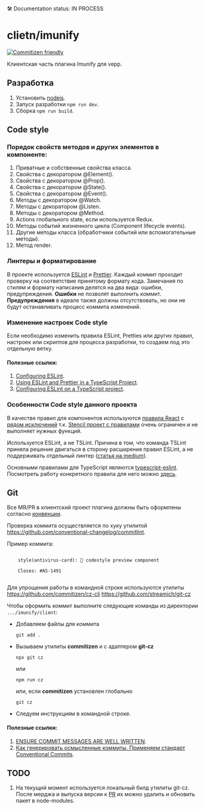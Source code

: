 🛠 Documentation status: IN PROCESS

# clietn/imunify

[![Commitizen friendly](https://img.shields.io/badge/commitizen-friendly-brightgreen.svg)](http://commitizen.github.io/cz-cli/)

Клиентская часть плагина Imunify для vepp.

## Разработка
1. Установить [nodejs](https://nodejs.org/en/).
2. Запуск разработки `npm run dev`.
3. Сборка `npm run build`.


## Code style


### Порядок свойств методов и других элементов в компоненте:

1. Приватные и собственные свойства класса.
1. Свойства с декоратором @Element().
1. Свойства с декоратором @Prop().
1. Свойства с декоратором @State().
1. Свойства с декоратором @Event().
1. Методы с декоратором @Watch.
1. Методы с декоратором @Listen.
1. Методы с декоратором @Method.
1. Actions глобального state, если используется Redux.
1. Методы событий жизненного цикла (Component lifecycle events).
1. Другие методы класса (обработчики событий или вспомогательные методы).
1. Метод render.


### Линтеры и форматирование

В проекте используется [ESLint](https://eslint.org) и [Prettier](https://prettier.io). Каждый коммит проходит проверку на соответствие принятому формату кода. Замечания по стилям и формату написания делятся на два вида: ошибки, предупреждения. **Ошибки** не позволят выполнить коммит. **Предупреждения** в идеале также должны отсутствовать, но они не будут останавливать процесс коммита изменений.


### Изменение настроек Code style

Если необходимо изменить правила ESLint, Pretties или других правил, настроек или скриптов для процесса разработки, то создаем под это отдельную ветку.

#### Полезные ссылки:

1. [Configuring ESLint](https://eslint.org/docs/user-guide/configuring).
1. [Using ESLint and Prettier in a TypeScript Project](https://dev.to/robertcoopercode/using-eslint-and-prettier-in-a-typescript-project-53jb).
1. [Configuring ESLint on a TypeScript project](https://javascriptplayground.com/typescript-eslint/).


### Особенности Code style данного проекта

В качестве правил для компонентов используются [правила React](https://github.com/yannickcr/eslint-plugin-react) с [рядом исключений](https://stackoverflow.com/questions/42541559/eslint-with-react-gives-no-unused-vars-errors) т.к. [Stencil проект с правилами](https://github.com/ionic-team/stencil-eslint) очень ограничен и не выполняет нужных функций.


Используется ESLint, а не TSLint. Причина в том, что команда TSLint приняла решение двигаться в сторону расширения правил ESLint, а не поддерживать отдельный линтер ([статья на medium](https://medium.com/palantir/tslint-in-2019-1a144c2317a9)). 

Основными правилами для TypeScript являются [typescript-eslint](https://github.com/typescript-eslint/typescript-eslint).
Посмотреть работу конкретного правила для него можно [здесь](https://github.com/typescript-eslint/typescript-eslint/tree/master/packages/eslint-plugin/docs/rules).


## Git

Все MR/PR в клиентский проект плагина должны быть оформлены согласно [конвенции](https://www.conventionalcommits.org/ru/v1.0.0-beta.4/).

Проверка коммита осуществляется по хуку утилитой https://github.com/conventional-changelog/commitlint.

Пример коммита:
```

    style(antivirus-card): 🎨 codestyle preview component

    Closes: #AS-1491


```

Для упрощения работы в командной строке используются утилиты
https://github.com/commitizen/cz-cli
https://github.com/streamich/git-cz


Чтобы оформить коммит выполните следующие команды из директории `.../imunify/client`:

- Добавляем файлы для коммита
  
  `git add .`

- Вызываем утилиты **commitizen** и с адаптером **git-cz**
  
  `npx git cz`

  или

  `npm run cz`

  или, если **commitizen** установлен глобально

  `git cz`

- Следуем инструкциям в командной строке.

#### Полезные ссылки:
1. [ENSURE COMMIT MESSAGES ARE WELL WRITTEN](https://delicious-insights.com/en/posts/git-hooks-commit/).
1. [Как генерировать осмысленные коммиты. Применяем стандарт Conventional Commits](https://habr.com/ru/company/yandex/blog/431432/).


## TODO

1. На текущий момент используется локальный билд утилиты git-cz. После мерджа и выпуска версии к [PR](https://github.com/streamich/git-cz/pull/67) их можно удалить и обновить пакет в node-modules.